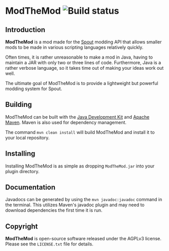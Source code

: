 ModTheMod ![Build status](https://secure.travis-ci.org/THEDevTeam/ModTheMod.png?branch=master)
=========

Introduction
--------------
**ModTheMod** is a mod made for the [Spout](http://spout.org/) modding API that allows smaller mods to be made in various scripting languages relatively quickly.

Often times, it is rather unreasonable to make a mod in Java, having to maintain a JAR with only two or three lines of code. Furthermore, Java is a rather verbose language, so it takes time out of making your ideas work out well.

The ultimate goal of ModTheMod is to provide a lightweight but powerful modding system for Spout.

Building
--------
ModTheMod can be built with the
[Java Development Kit](http://oracle.com/technetwork/java/javase/downloads) and
[Apache Maven](http://maven.apache.org). Maven is also used for dependency
management.

The command `mvn clean install` will build ModTheMod and install it to your 
local repository.

Installing
-------
Installing ModTheMod is as simple as dropping `ModTheMod.jar` into your plugin
directory.

Documentation
-------------
Javadocs can be generated by using the `mvn javadoc:javadoc` command in the
terminal. This utilizes Maven's javadoc plugin and may need to download
dependencies the first time it is run.

Copyright
---------
**ModTheMod** is open-source software released under the AGPLv3 license.
Please see the `LICENSE.txt` file for details.